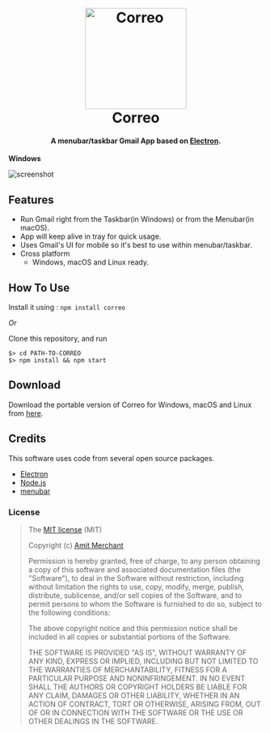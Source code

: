 <h1 align="center">
  <br>
  <a href="http://www.amitmerchant.com/correo"><img src="https://raw.githubusercontent.com/amitmerchant1990/correo/master/res/correo.png" alt="Correo" width="200"></a>
  <br>
  Correo
  <br>
</h1>

<h4 align="center">A menubar/taskbar Gmail App based on <a href="http://electron.atom.io" target="_blank">Electron</a>.</h4>

**Windows**

![screenshot](https://raw.githubusercontent.com/amitmerchant1990/correo/master/res/screenshot.png)

## Features

* Run Gmail right from the Taskbar(in Windows) or from the Menubar(in macOS).
* App will keep alive in tray for quick usage.
* Uses Gmail's UI for mobile so it's best to use within menubar/taskbar.
* Cross platform
  - Windows, macOS and Linux ready.

## How To Use

Install it using : `npm install correo`

*Or*

Clone this repository, and run

```
$> cd PATH-TO-CORREO
$> npm install && npm start
```

## Download

Download the portable version of Correo for Windows, macOS and Linux from [here](https://github.com/amitmerchant1990/correo/releases/latest).

## Credits

This software uses code from several open source packages.

- [Electron](http://electron.atom.io/)
- [Node.js](https://nodejs.org/)
- [menubar](https://github.com/maxogden/menubar)

### License

>The [MIT license](https://opensource.org/licenses/MIT) (MIT)
>
>Copyright (c) [Amit Merchant](https://www.amitmerchant.com/)
>
>Permission is hereby granted, free of charge, to any person obtaining a copy of this software and associated documentation files (the "Software"), to deal in the Software without restriction, including without limitation the rights to use, copy, modify, merge, publish, distribute, sublicense, and/or sell copies of the Software, and to permit persons to whom the Software is furnished to do so, subject to the following conditions:
>
>The above copyright notice and this permission notice shall be included in all copies or substantial portions of the Software.
>
>THE SOFTWARE IS PROVIDED "AS IS", WITHOUT WARRANTY OF ANY KIND, EXPRESS OR IMPLIED, INCLUDING BUT NOT LIMITED TO THE WARRANTIES OF MERCHANTABILITY, FITNESS FOR A PARTICULAR PURPOSE AND NONINFRINGEMENT. IN NO EVENT SHALL THE AUTHORS OR COPYRIGHT HOLDERS BE LIABLE FOR ANY CLAIM, DAMAGES OR OTHER LIABILITY, WHETHER IN AN ACTION OF CONTRACT, TORT OR OTHERWISE, ARISING FROM, OUT OF OR IN CONNECTION WITH THE SOFTWARE OR THE USE OR OTHER DEALINGS IN THE SOFTWARE.
